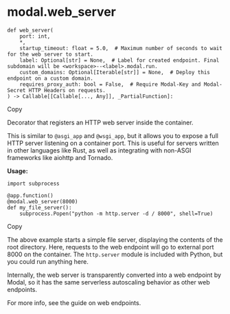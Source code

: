 # modal.web_server

    
    
    def web_server(
        port: int,
        *,
        startup_timeout: float = 5.0,  # Maximum number of seconds to wait for the web server to start.
        label: Optional[str] = None,  # Label for created endpoint. Final subdomain will be <workspace>--<label>.modal.run.
        custom_domains: Optional[Iterable[str]] = None,  # Deploy this endpoint on a custom domain.
        requires_proxy_auth: bool = False,  # Require Modal-Key and Modal-Secret HTTP Headers on requests.
    ) -> Callable[[Callable[..., Any]], _PartialFunction]:

Copy

Decorator that registers an HTTP web server inside the container.

This is similar to `@asgi_app` and `@wsgi_app`, but it allows you to expose a
full HTTP server listening on a container port. This is useful for servers
written in other languages like Rust, as well as integrating with non-ASGI
frameworks like aiohttp and Tornado.

**Usage:**

    
    
    import subprocess
    
    @app.function()
    @modal.web_server(8000)
    def my_file_server():
        subprocess.Popen("python -m http.server -d / 8000", shell=True)

Copy

The above example starts a simple file server, displaying the contents of the
root directory. Here, requests to the web endpoint will go to external port
8000 on the container. The `http.server` module is included with Python, but
you could run anything here.

Internally, the web server is transparently converted into a web endpoint by
Modal, so it has the same serverless autoscaling behavior as other web
endpoints.

For more info, see the guide on web endpoints.


